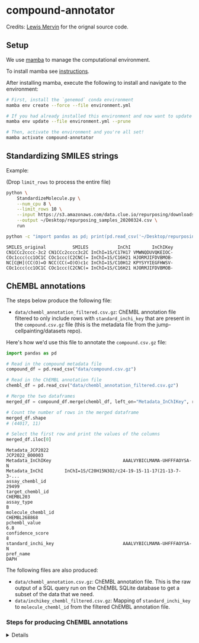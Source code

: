 # compound-annotator

Credits: [Lewis Mervin](https://github.com/lewismervin1) for the orignal source code.

## Setup

We use [mamba](https://mamba.readthedocs.io/en/latest/) to manage the computational environment.

To install mamba see [instructions](https://mamba.readthedocs.io/en/latest/installation.html).

After installing mamba, execute the following to install and navigate to the environment:

```bash
# First, install the `genemod` conda environment
mamba env create --force --file environment.yml

# If you had already installed this environment and now want to update it
mamba env update --file environment.yml --prune

# Then, activate the environment and you're all set!
mamba activate compound-annotator

```

## Standardizing SMILES strings

Example:

(Drop `limit_rows` to process the entire file)

```sh
python \
    StandardizeMolecule.py \
    --num_cpu 8 \
    --limit_rows 10 \
    --input https://s3.amazonaws.com/data.clue.io/repurposing/downloads/repurposing_samples_20200324.txt  \
    --output ~/Desktop/repurposing_samples_20200324.csv \
    run

python -c "import pandas as pd; print(pd.read_csv('~/Desktop/repurposing_samples_20200324.csv').applymap(lambda x: str(x)[:15]).to_string(index=False))"
```

```text
SMILES_original          SMILES           InChI        InChIKey
CN1CCc2cccc-3c2 CN1CCc2cccc3c2C InChI=1S/C17H17 VMWNQDUVQKEIOC-
COc1ccc(cc1OC1C COc1ccc(C2CNC(= InChI=1S/C16H21 HJORMJIFDVBMOB-
NC[C@H](CC(O)=O NCC(CC(=O)O)c1c InChI=1S/C10H12 KPYSYYIEGFHWSV-
COc1ccc(cc1OC1C COc1ccc(C2CNC(= InChI=1S/C16H21 HJORMJIFDVBMOB-
```

## ChEMBL annotations

The steps below produce the following file:

- `data/chembl_annotation_filtered.csv.gz`: ChEMBL annotation file filtered to only include rows with `standard_inchi_key` that are present in the `compound.csv.gz` file (this is the metadata file from the jump-cellpainting/datasets repo).

Here's how we'd use this file to annotate the `compound.csv.gz` file:

```python
import pandas as pd

# Read in the compound metadata file
compound_df = pd.read_csv("data/compound.csv.gz")

# Read in the ChEMBL annotation file
chembl_df = pd.read_csv("data/chembl_annotation_filtered.csv.gz")

# Merge the two dataframes
merged_df = compound_df.merge(chembl_df, left_on="Metadata_InChIKey", right_on="standard_inchi_key")

# Count the number of rows in the merged dataframe
merged_df.shape
# (44017, 11)

# Select the first row and print the values of the columns
merged_df.iloc[0]
```

```text
Metadata_JCP2022                                         JCP2022_000003
Metadata_InChIKey                           AAALVYBICLMAMA-UHFFFAOYSA-N
Metadata_InChI        InChI=1S/C20H15N3O2/c24-19-15-11-17(21-13-7-3-...
assay_chembl_id                                                   29499
target_chembl_id                                              CHEMBL203
assay_type                                                            B
molecule_chembl_id                                         CHEMBL268868
pchembl_value                                                       6.8
confidence_score                                                      8
standard_inchi_key                          AAALVYBICLMAMA-UHFFFAOYSA-N
pref_name                                                          DAPH
```

The following files are also produced:

- `data/chembl_annotation.csv.gz`: ChEMBL annotation file. This is the raw output of a SQL query run on the ChEMBL SQLite database to get a subset of the data that we need.
- `data/inchikey_chembl_filtered.csv.gz`: Mapping of `standard_inchi_key` to `molecule_chembl_id` from the filtered ChEMBL annotation file.

### Steps for producing ChEMBL annotations

<details>

#### Create annotation file

On a VM with >40G disk space, download ChEMBL SQLite database (4.2G compressed, 23G uncompressed)

```sh
wget https://ftp.ebi.ac.uk/pub/databases/chembl/ChEMBLdb/latest/chembl_31_sqlite.tar.gz
tar -xvzf chembl_31_sqlite.tar.gz
tree chembl_31
# chembl_31
# └── chembl_31_sqlite
#     ├── INSTALL_sqlite
#     └── chembl_31.db
```

Run a SQL query to extract ChEMBL annotation

```sh
sqlite3 -header -csv chembl_31/chembl_31_sqlite/chembl_31.db < sql/extract_chembl_annotation.sql | gzip > data/chembl_annotation.csv.gz
```

View the top 5 rows of the annotation file

```sh
python csv2md.py <(gzcat data/chembl_annotation.csv.gz|head -n 5)
```

| assay_chembl_id | target_chembl_id | assay_type | molecule_chembl_id | pchembl_value | confidence_score | standard_inchi_key          | pref_name |
|-----------------|------------------|------------|--------------------|---------------|------------------|-----------------------------|-----------|
| 1714633         | CHEMBL3987582    | B          | CHEMBL4107559      | 6.07          | 7                | UVVXRMZCPKQLAO-OAHLLOKOSA-N |           |
| 1714649         | CHEMBL3987582    | B          | CHEMBL4107559      | 5.86          | 7                | UVVXRMZCPKQLAO-OAHLLOKOSA-N |           |
| 1714633         | CHEMBL3987582    | B          | CHEMBL4108338      | 6.15          | 7                | OZBMIGDQBBMIRA-CQSZACIVSA-N |           |
| 1714649         | CHEMBL3987582    | B          | CHEMBL4108338      | 5.84          | 7                | OZBMIGDQBBMIRA-CQSZACIVSA-N |           |

Count the number of rows in the annotation file

```sh
gzcat data/chembl_annotation.csv.gz | wc -l
# 1185184
```

Count the number of unique values of each column in the annotation file

```sh
function count_unique_values() {
    data_file=$1
    colnames=$2
    for colname in ${colnames}; do
        echo -n $colname:
        gzcat ${data_file} | csvcut -c ${colname} | tail -n +2 | sort | uniq | wc -l | tr -s " "
    done
}
```

```sh
data_file=data/chembl_annotation.csv.gz
colnames="assay_chembl_id target_chembl_id assay_type molecule_chembl_id standard_inchi_key pref_name"
count_unique_values ${data_file} "${colnames}"
```

```text
assay_chembl_id: 99298
target_chembl_id: 3076
assay_type: 2
molecule_chembl_id: 556272
standard_inchi_key: 56272
pref_name: 6536
```

#### Create filtered annotation file

Filter the annotation file to only include rows with `standard_inchi_key` that are present in the `compound.csv.gz` file

```sh
wget https://raw.githubusercontent.com/jump-cellpainting/datasets/0682dd2d52e4d68208ab4af3a0bd114ca557cb0e/metadata/compound.csv.gz
mv compound.csv.gz data/
```

```sh
gzcat data/compound.csv.gz | csvcut -c Metadata_InChIKey| tail -n +2 | sort | uniq > data/compound_inchi_key.txt
```

Now find rows in `data/chembl_annotation.csv` that have `standard_inchi_key` that are present in `data/compound_inchi_key.txt`

```sh
csvgrep -c standard_inchi_key -f data/compound_inchi_key.txt <(gzcat data/chembl_annotation.csv.gz) | gzip > data/chembl_annotation_filtered.csv.gz
```

Count the number of rows in the filtered annotation file

```sh
gzcat data/chembl_annotation_filtered.csv.gz | wc -l
# 44018
```

Count the number of unique values of each column in the filtered annotation file

```sh
data_file=data/chembl_annotation_filtered.csv.gz
colnames="assay_chembl_id target_chembl_id assay_type molecule_chembl_id standard_inchi_key pref_name"
count_unique_values ${data_file} "${colnames}"
```

```text
assay_chembl_id: 18856
target_chembl_id: 1744
assay_type: 2
molecule_chembl_id: 4718
standard_inchi_key: 4718
pref_name: 1340
```

Here are all the commands in one place to create `chembl_annotation_filtered.csv.gz` from `chembl_annotation.csv.gz` and `compound.csv.gz`:

```sh
commit=0682dd2d52e4d68208ab4af3a0bd114ca557cb0e

wget https://raw.githubusercontent.com/jump-cellpainting/datasets/${commit}/metadata/compound.csv.gz

mv compound.csv.gz data/

gzcat data/compound.csv.gz | csvcut -c Metadata_InChIKey| tail -n +2 | sort | uniq > data/compound_inchi_key.txt

csvgrep -c standard_inchi_key -f data/compound_inchi_key.txt <(gzcat data/chembl_annotation.csv.gz) | gzip > data/chembl_annotation_filtered.csv.gz
```

#### Create mapping between `standard_inchi_key` and `chembl_id`

Run SQL query to get mapping between `standard_inchi_key` and `chembl_id`

```sh
sqlite3 -header -csv chembl_31/chembl_31_sqlite/chembl_31.db < sql/extract_chembl_inchikey_mapping.sql  | gzip > data/inchikey_chembl.csv.gz
```

View the top 5 rows of the `inchikey_chembl.csv.gz` file

```sh
python csv2md.py <(gzcat data/inchikey_chembl.csv.gz|head -n 5)
```

| molecule_chembl_id | standard_inchi_key          | pref_name |
|--------------------|-----------------------------|-----------|
| CHEMBL592894       | AAAJHRMBUHXWLD-UHFFFAOYSA-N |           |
| CHEMBL268868       | AAALVYBICLMAMA-UHFFFAOYSA-N | DAPH      |
| CHEMBL1734241      | AAAZRMGPBSWFDK-UHFFFAOYSA-N |           |
| CHEMBL3449946      | AABSTWCOLWSFRA-UHFFFAOYSA-N |           |

Count the number of rows in the `inchikey_chembl.csv.gz` file

```sh
gzcat data/inchikey_chembl.csv.gz | wc -l
# 2304876
```

Count the number of rows in the `compound_inchi_key.txt` file

```sh
wc -l data/compound_inchi_key.txt
# 116753
```

Now find rows in `data/inchikey_chembl.csv.gz` that have `standard_inchi_key` that are present in `data/compound_inchi_key.txt`

```sh
csvgrep -c standard_inchi_key -f data/compound_inchi_key.txt <(gzcat data/inchikey_chembl.csv.gz) | gzip > data/inchikey_chembl_filtered.csv.gz
```

Count the number of unique values of each column in `inchikey_chembl_filtered.csv.gz`

```sh
data_file=data/inchikey_chembl_filtered.csv.gz
colnames="molecule_chembl_id standard_inchi_key pref_name"
count_unique_values ${data_file} "${colnames}"
```

```text
molecule_chembl_id: 30072
standard_inchi_key: 30072
pref_name: 2508
```

</details>
